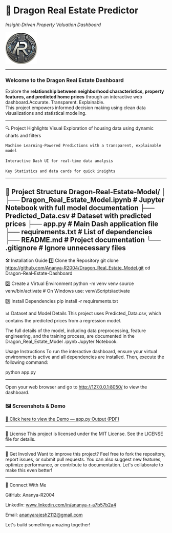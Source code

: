 # 🏡 Dragon Real Estate Predictor  
  *Insight-Driven Property Valuation Dashboard* 
  
![Logo](assets/logo.png)

---

###  Welcome to the Dragon Real Estate Dashboard

Explore the **relationship between neighborhood characteristics, property features, and predicted home prices** through an interactive web dashboard.Accurate. Transparent. Explainable.  
This project empowers informed decision making using clean data visualizations and statistical modeling.

---

🔍 Project Highlights
    Visual Exploration of housing data using dynamic charts and filters

    Machine Learning-Powered Predictions with a transparent, explainable model

    Interactive Dash UI for real-time data analysis

    Key Statistics and data cards for quick insights

---

📂 Project Structure
Dragon-Real-Estate-Model/
│
├── Dragon_Real_Estate_Model.ipynb     # Jupyter Notebook with full model documentation
├── Predicted_Data.csv                 # Dataset with predicted prices
├── app.py                             # Main Dash application file
├── requirements.txt                   # List of dependencies
├── README.md                          # Project documentation
└── .gitignore                         # Ignore unnecessary files
---

🛠️ Installation Guide
1️⃣ Clone the Repository
git clone https://github.com/Ananya-R2004/Dragon_Real_Estate_Model.git
cd Dragon-Real-Estate-Dashboard

2️⃣ Create a Virtual Environment
python -m venv venv
source venv/bin/activate  # On Windows use: venv\Scripts\activate

3️⃣ Install Dependencies
pip install -r requirements.txt

📊 Dataset and Model Details
This project uses Predicted_Data.csv, which contains the  predicted prices from a regression model.

The full details of the model, including data preprocessing, feature engineering, and the training process, are documented in the Dragon_Real_Estate_Model .ipynb Jupyter Notebook.

Usage Instructions
To run the interactive dashboard, ensure your virtual environment is active and all dependencies are installed. Then, execute the following command:

python app.py

---

Open your web browser and go to http://127.0.0.1:8050/ to view the dashboard.

### 🖼️ Screenshots & Demo

[📄 Click here to view the Demo — app.py Output (PDF)](Model_Analysis_Demo.pdf)

---

📝 License
This project is licensed under the MIT License. See the LICENSE file for details.

---

🤝 Get Involved
Want to improve this project? Feel free to fork the repository, report issues, or submit pull requests. You can also suggest new features, optimize performance, or contribute to documentation. Let's collaborate to make this even better!

---
🔗 Connect With Me

  GitHub: Ananya-R2004

  LinkedIn: www.linkedin.com/in/ananya-r-a7b57b2a4

  Email: ananyarajesh2112@gmail.com

Let's build something amazing together! 
